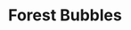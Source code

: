 ---
layout: showcase
title: "Forest Bubbles"
android: https://play.google.com/store/apps/details?id=hedgehoggames.ForestBubbles
ios: https://itunes.apple.com/us/app/forest-bubbles/id697790522
blackberry: http://appworld.blackberry.com/webstore/content/35439891/
website: https://play.google.com/store/apps/details?id=hedgehoggames.ForestBubbles
---